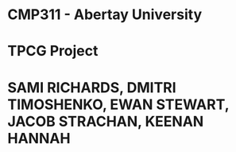 # CMP311 - Abertay University
# TPCG Project
# SAMI RICHARDS, DMITRI TIMOSHENKO, EWAN STEWART, JACOB STRACHAN, KEENAN HANNAH
